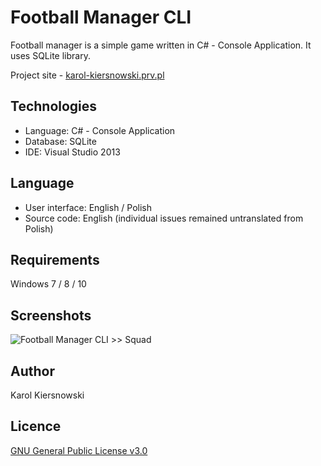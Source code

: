 Football Manager CLI
====================
Football manager is a simple game written in C# - Console Application. It uses SQLite library.

Project site - [karol-kiersnowski.prv.pl](http://karol-kiersnowski.prv.pl/projects.php?lang=en&theme=default#football-manager-cli)

Technologies
------------
* Language: C# - Console Application
* Database: SQLite
* IDE: Visual Studio 2013

Language
--------
* User interface: English / Polish
* Source code: English (individual issues remained untranslated from Polish)

Requirements
------------
Windows 7 / 8 / 10

Screenshots
-----------
![Football Manager CLI >> Squad](http://karol-kiersnowski.prv.pl/projects/football-manager-cli.png)

Author
------
Karol Kiersnowski

Licence
-------
[GNU General Public License v3.0](https://github.com/kargol92/football-manager-cli/blob/master/LICENSE)
